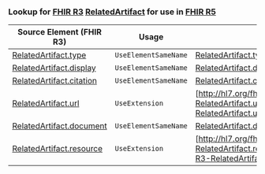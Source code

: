 ### Lookup for [FHIR R3](https://hl7.org/fhir/STU3/) [RelatedArtifact](https://hl7.org/fhir/STU3/RelatedArtifact.html) for use in [FHIR R5](https://hl7.org/fhir/R5/)

| Source Element (FHIR R3) | Usage | Target |
| -------------- | ----- | ------ |
| [RelatedArtifact.type](https://hl7.org/fhir/STU3/RelatedArtifact.html#resource) | `UseElementSameName` | [RelatedArtifact.type](https://hl7.org/fhir/R5/RelatedArtifact.html#resource) |
| [RelatedArtifact.display](https://hl7.org/fhir/STU3/RelatedArtifact.html#resource) | `UseElementSameName` | [RelatedArtifact.display](https://hl7.org/fhir/R5/RelatedArtifact.html#resource) |
| [RelatedArtifact.citation](https://hl7.org/fhir/STU3/RelatedArtifact.html#resource) | `UseElementSameName` | [RelatedArtifact.citation](https://hl7.org/fhir/R5/RelatedArtifact.html#resource) |
| [RelatedArtifact.url](https://hl7.org/fhir/STU3/RelatedArtifact.html#resource) | `UseExtension` | [http://hl7.org/fhir/3.0/StructureDefinition/extension-RelatedArtifact.url](StructureDefinition-ext-R3-RelatedArtifact.url.html) |
| [RelatedArtifact.document](https://hl7.org/fhir/STU3/RelatedArtifact.html#resource) | `UseElementSameName` | [RelatedArtifact.document](https://hl7.org/fhir/R5/RelatedArtifact.html#resource) |
| [RelatedArtifact.resource](https://hl7.org/fhir/STU3/RelatedArtifact.html#resource) | `UseExtension` | [http://hl7.org/fhir/3.0/StructureDefinition/extension-RelatedArtifact.resource](StructureDefinition-ext-R3-RelatedArtifact.resource.html) |
